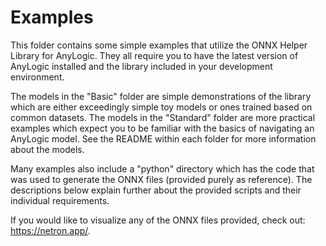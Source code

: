# Examples

This folder contains some simple examples that utilize the ONNX Helper Library for AnyLogic. They all require you to have the latest version of AnyLogic installed and the library included in your development environment.

The models in the "Basic" folder are simple demonstrations of the library which are either exceedingly simple toy models or ones trained based on common datasets. The models in the "Standard" folder are more practical examples which expect you to be familiar with the basics of navigating an AnyLogic model. See the README within each folder for more information about the models.

Many examples also include a "python" directory which has the code that was used to generate the ONNX files (provided purely as reference). The descriptions below explain further about the provided scripts and their individual requirements.

If you would like to visualize any of the ONNX files provided, check out: https://netron.app/. 
